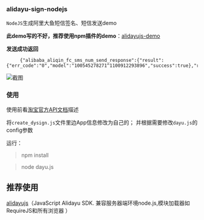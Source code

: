 ### alidayu-sign-nodejs

`NodeJS`生成阿里大鱼短信签名、短信发送demo 

**此demo写的不好，推荐使用npm插件的demo**：[alidayujs-demo](https://github.com/giscafer/alidayujs-demo)

**发送成功返回**

```
     {"alibaba_aliqin_fc_sms_num_send_response":{"result":{"err_code":"0","model":"100545278271^1100912293896","success":true},"request_id":"15q8um2g8w8ef"}}

```

![截图](https://github.com/giscafer/alidayu-sign-nodejs/blob/master/images/screenshot.png)

### 使用

使用前看[淘宝官方API文档](http://open.taobao.com/doc2/detail.htm?articleId=101617&docType=1&treeId=1)描述

将`create_dysign.js`文件里边App信息修改为自己的；
并根据需要修改`dayu.js`的config参数

运行：
> npm install

> node dayu.js

 
## 推荐使用
[alidayujs](https://github.com/giscafer/alidayujs)（JavaScript Alidayu SDK. 兼容服务器端环境node.js,模块加载器如RequireJS和所有浏览器 ）
